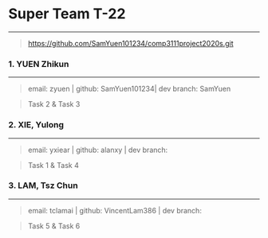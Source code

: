 # Super Team T-22
---

> <https://github.com/SamYuen101234/comp3111project2020s.git>


### 1. YUEN Zhikun
---
> email: zyuen | github: SamYuen101234| dev branch: SamYuen

> Task 2 & Task 3

### 2. XIE, Yulong
---
> email: yxiear | github: alanxy | dev branch:

> Task 1 & Task 4

### 3. LAM, Tsz Chun
---
> email: tclamai | github: VincentLam386 | dev branch:

> Task 5 & Task 6



